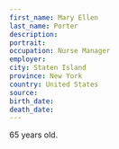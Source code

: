 ```yaml
---
first_name: Mary Ellen
last_name: Porter
description: 
portrait: 
occupation: Nurse Manager
employer: 
city: Staten Island
province: New York
country: United States
source: 
birth_date: 
death_date: 
---
```


65 years old.